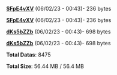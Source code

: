 [**SFpE4vXV**](/data/SFpE4vXV.txt) (06/02/23 - 00:43)- 236 bytes

[**SFpE4vXV**](/data/SFpE4vXV.txt) (06/02/23 - 00:43)- 236 bytes

[**dKs5bZZb**](/data/dKs5bZZb.txt) (06/02/23 - 00:43)- 698 bytes

[**dKs5bZZb**](/data/dKs5bZZb.txt) (06/02/23 - 00:43)- 698 bytes

**Total Datas**: 8475

**Total Size**: 56.44 MB / 56.4 MB